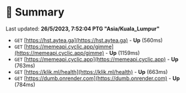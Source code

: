 # 📖 Summary
Last updated: **26/5/2023, 7:52:04 PTG "Asia/Kuala_Lumpur"**

- `GET` [https://hst.aytea.ga](https://hst.aytea.ga) - **Up** (560ms)
- `GET` [https://memeapi.cyclic.app/gimme](https://memeapi.cyclic.app/gimme) - **Up** (1159ms)
- `GET` [https://memeapi.cyclic.app](https://memeapi.cyclic.app) - **Up** (763ms)
- `GET` [https://klik.ml/health](https://klik.ml/health) - **Up** (663ms)
- `GET` [https://dumb.onrender.com](https://dumb.onrender.com) - **Up** (784ms)

